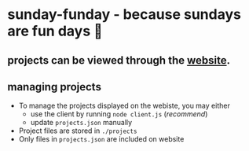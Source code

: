 # sunday-funday - because sundays are fun days :honey_pot: 

## projects can be viewed through the [website](https://olaven.github.io/sunday-funday/).

## managing projects 
* To manage the projects displayed on the webiste, you may either 
    * use the client by running ```node client.js``` (_recommend_)
    * update ```projects.json``` manually
* Project files are stored in ```./projects```
* Only files in ```projects.json``` are included on website 
